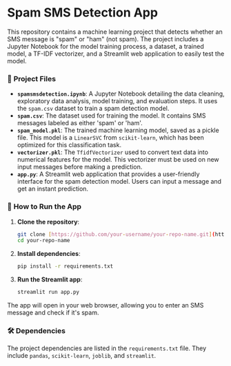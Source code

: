 # Spam SMS Detection App

This repository contains a machine learning project that detects whether an SMS message is "spam" or "ham" (not spam). The project includes a Jupyter Notebook for the model training process, a dataset, a trained model, a TF-IDF vectorizer, and a Streamlit web application to easily test the model.

### 📁 **Project Files**

* **`spamsmsdetection.ipynb`**: A Jupyter Notebook detailing the data cleaning, exploratory data analysis, model training, and evaluation steps. It uses the `spam.csv` dataset to train a spam detection model.
* **`spam.csv`**: The dataset used for training the model. It contains SMS messages labeled as either 'spam' or 'ham'.
* **`spam_model.pkl`**: The trained machine learning model, saved as a pickle file. This model is a `LinearSVC` from `scikit-learn`, which has been optimized for this classification task.
* **`vectorizer.pkl`**: The `TfidfVectorizer` used to convert text data into numerical features for the model. This vectorizer must be used on new input messages before making a prediction.
* **`app.py`**: A Streamlit web application that provides a user-friendly interface for the spam detection model. Users can input a message and get an instant prediction.

### 🚀 **How to Run the App**

1.  **Clone the repository**:
    ```bash
    git clone [https://github.com/your-username/your-repo-name.git](https://github.com/your-username/your-repo-name.git)
    cd your-repo-name
    ```
2.  **Install dependencies**:
    ```bash
    pip install -r requirements.txt
    ```
3.  **Run the Streamlit app**:
    ```bash
    streamlit run app.py
    ```

The app will open in your web browser, allowing you to enter an SMS message and check if it's spam.

### 🛠️ **Dependencies**

The project dependencies are listed in the `requirements.txt` file. They include `pandas`, `scikit-learn`, `joblib`, and `streamlit`.


